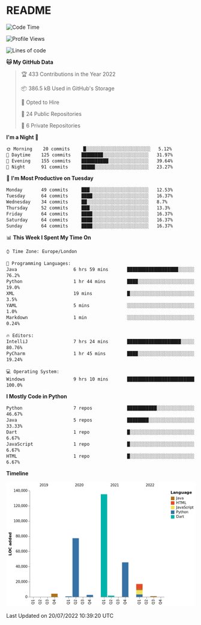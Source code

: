 # README

<!--START_SECTION:waka-->
![Code Time](http://img.shields.io/badge/Code%20Time-0%20secs-blue)

![Profile Views](http://img.shields.io/badge/Profile%20Views-12-blue)

![Lines of code](https://img.shields.io/badge/From%20Hello%20World%20I%27ve%20Written-285%20Thousand%20lines%20of%20code-blue)

**🐱 My GitHub Data** 

> 🏆 433 Contributions in the Year 2022
 > 
> 📦 386.5 kB Used in GitHub's Storage 
 > 
> 💼 Opted to Hire
 > 
> 📜 24 Public Repositories 
 > 
> 🔑 6 Private Repositories  
 > 
**I'm a Night 🦉** 

```text
🌞 Morning    20 commits     █░░░░░░░░░░░░░░░░░░░░░░░░   5.12% 
🌆 Daytime    125 commits    ████████░░░░░░░░░░░░░░░░░   31.97% 
🌃 Evening    155 commits    ██████████░░░░░░░░░░░░░░░   39.64% 
🌙 Night      91 commits     █████░░░░░░░░░░░░░░░░░░░░   23.27%

```
📅 **I'm Most Productive on Tuesday** 

```text
Monday       49 commits     ███░░░░░░░░░░░░░░░░░░░░░░   12.53% 
Tuesday      64 commits     ████░░░░░░░░░░░░░░░░░░░░░   16.37% 
Wednesday    34 commits     ██░░░░░░░░░░░░░░░░░░░░░░░   8.7% 
Thursday     52 commits     ███░░░░░░░░░░░░░░░░░░░░░░   13.3% 
Friday       64 commits     ████░░░░░░░░░░░░░░░░░░░░░   16.37% 
Saturday     64 commits     ████░░░░░░░░░░░░░░░░░░░░░   16.37% 
Sunday       64 commits     ████░░░░░░░░░░░░░░░░░░░░░   16.37%

```


📊 **This Week I Spent My Time On** 

```text
⌚︎ Time Zone: Europe/London

💬 Programming Languages: 
Java                     6 hrs 59 mins       ███████████████████░░░░░░   76.2% 
Python                   1 hr 44 mins        ████░░░░░░░░░░░░░░░░░░░░░   19.0% 
XML                      19 mins             █░░░░░░░░░░░░░░░░░░░░░░░░   3.5% 
YAML                     5 mins              ░░░░░░░░░░░░░░░░░░░░░░░░░   1.0% 
Markdown                 1 min               ░░░░░░░░░░░░░░░░░░░░░░░░░   0.24%

🔥 Editors: 
IntelliJ                 7 hrs 24 mins       ████████████████████░░░░░   80.76% 
PyCharm                  1 hr 45 mins        ████░░░░░░░░░░░░░░░░░░░░░   19.24%

💻 Operating System: 
Windows                  9 hrs 10 mins       █████████████████████████   100.0%

```

**I Mostly Code in Python** 

```text
Python                   7 repos             ███████████░░░░░░░░░░░░░░   46.67% 
Java                     5 repos             ████████░░░░░░░░░░░░░░░░░   33.33% 
Dart                     1 repo              █░░░░░░░░░░░░░░░░░░░░░░░░   6.67% 
JavaScript               1 repo              █░░░░░░░░░░░░░░░░░░░░░░░░   6.67% 
HTML                     1 repo              █░░░░░░░░░░░░░░░░░░░░░░░░   6.67%

```


**Timeline**

![Chart not found](https://raw.githubusercontent.com/XeonHis/XeonHis/main/charts/bar_graph.png) 


 Last Updated on 20/07/2022 10:39:20 UTC
<!--END_SECTION:waka-->
